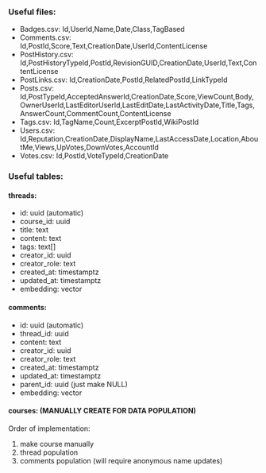 ### Useful files:
- Badges.csv: Id,UserId,Name,Date,Class,TagBased
- Comments.csv: Id,PostId,Score,Text,CreationDate,UserId,ContentLicense
- PostHistory.csv: Id,PostHistoryTypeId,PostId,RevisionGUID,CreationDate,UserId,Text,ContentLicense
- PostLinks.csv: Id,CreationDate,PostId,RelatedPostId,LinkTypeId
- Posts.csv: Id,PostTypeId,AcceptedAnswerId,CreationDate,Score,ViewCount,Body,OwnerUserId,LastEditorUserId,LastEditDate,LastActivityDate,Title,Tags,AnswerCount,CommentCount,ContentLicense
- Tags.csv: Id,TagName,Count,ExcerptPostId,WikiPostId
- Users.csv: Id,Reputation,CreationDate,DisplayName,LastAccessDate,Location,AboutMe,Views,UpVotes,DownVotes,AccountId
- Votes.csv: Id,PostId,VoteTypeId,CreationDate

### Useful tables:

#### threads:
-   id: uuid (automatic)
-   course_id: uuid
-   title: text
-   content: text
-   tags: text[]
-   creator_id: uuid
-   creator_role: text
-   created_at: timestamptz
-   updated_at: timestamptz
-   embedding: vector

#### comments:
-   id: uuid (automatic)
-   thread_id: uuid
-   content: text
-   creator_id: uuid
-   creator_role: text
-   created_at: timestamptz
-   updated_at: timestamptz
-   parent_id: uuid (just make NULL)
-   embedding: vector

#### courses: (MANUALLY CREATE FOR DATA POPULATION)

Order of implementation:

1. make course manually
2. thread population
3. comments population (will require anonymous name updates)
